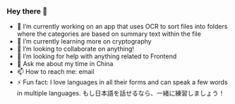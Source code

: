 ### Hey there 👋

- 🔭 I’m currently working on an app that uses OCR to sort files into folders where the categories are based on summary text within the file
- 🌱 I’m currently learning more on cryptography
- 👯 I’m looking to collaborate on anything!
- 🤔 I’m looking for help with anything related to Frontend
- 💬 Ask me about my time in China
- 📫 How to reach me: email
- ⚡ Fun fact: I love languages in all their forms and can speak a few words in multiple languages. もし日本語を話せるなら、一緒に練習しましょう！
